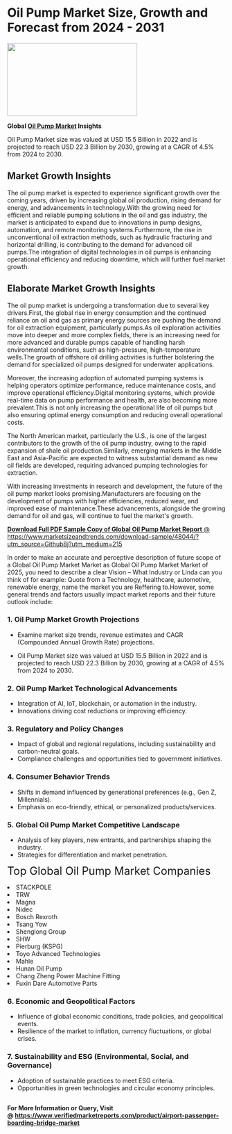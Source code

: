 <H1>Oil Pump Market Size, Growth and Forecast from 2024 - 2031</H1><img class="aligncenter size-medium wp-image-584254" src="https://thirdeyenews.in/wp-content/uploads/2024/09/Global-Market-Research-300x168.jpeg" alt="" width="300" height="168" /><p><strong>Global&nbsp;<a href="https://www.marketsizeandtrends.com/download-sample/48044/?utm_source=Github8j?utm_medium=215">Oil Pump Market</a> Insights</strong></p><p>Oil Pump Market size was valued at USD 15.5 Billion in 2022 and is projected to reach USD 22.3 Billion by 2030, growing at a CAGR of 4.5% from 2024 to 2030.</p><p><h2>Market Growth Insights</h2> <p>The oil pump market is expected to experience significant growth over the coming years, driven by increasing global oil production, rising demand for energy, and advancements in technology.With the growing need for efficient and reliable pumping solutions in the oil and gas industry, the market is anticipated to expand due to innovations in pump designs, automation, and remote monitoring systems.Furthermore, the rise in unconventional oil extraction methods, such as hydraulic fracturing and horizontal drilling, is contributing to the demand for advanced oil pumps.The integration of digital technologies in oil pumps is enhancing operational efficiency and reducing downtime, which will further fuel market growth.</p> <p><a href="#"></a></p> <h2>Elaborate Market Growth Insights</h2> <p>The oil pump market is undergoing a transformation due to several key drivers.First, the global rise in energy consumption and the continued reliance on oil and gas as primary energy sources are pushing the demand for oil extraction equipment, particularly pumps.As oil exploration activities move into deeper and more complex fields, there is an increasing need for more advanced and durable pumps capable of handling harsh environmental conditions, such as high-pressure, high-temperature wells.The growth of offshore oil drilling activities is further bolstering the demand for specialized oil pumps designed for underwater applications.</p> <p>Moreover, the increasing adoption of automated pumping systems is helping operators optimize performance, reduce maintenance costs, and improve operational efficiency.Digital monitoring systems, which provide real-time data on pump performance and health, are also becoming more prevalent.This is not only increasing the operational life of oil pumps but also ensuring optimal energy consumption and reducing overall operational costs.</p> <p>The North American market, particularly the U.S., is one of the largest contributors to the growth of the oil pump industry, owing to the rapid expansion of shale oil production.Similarly, emerging markets in the Middle East and Asia-Pacific are expected to witness substantial demand as new oil fields are developed, requiring advanced pumping technologies for extraction.</p> <p>With increasing investments in research and development, the future of the oil pump market looks promising.Manufacturers are focusing on the development of pumps with higher efficiencies, reduced wear, and improved ease of maintenance.These advancements, alongside the growing demand for oil and gas, will continue to fuel the market's growth.</p> <p><a href="#"></p><p><span class=""><strong>Download Full PDF Sample Copy of Global Oil Pump Market Report</strong> @ <a href="https://www.marketsizeandtrends.com/download-sample/48044/?utm_source=Github8j?utm_medium=215" target="_blank">https://www.marketsizeandtrends.com/download-sample/48044/?utm_source=Github8j?utm_medium=215</a></span></p><p>In order to make an accurate and perceptive description of future scope of a Global&nbsp;Oil Pump Market Market as Global&nbsp;Oil Pump Market Market of 2025, you need to describe a clear Vision &ndash; What Industry or Linda can you think of for example: Quote from a Technology, healthcare, automotive, renewable energy, name the market you are Reffering to.However, some general trends and factors usually impact market reports and their future outlook include:</p><h3>1.&nbsp;<strong>Oil Pump Market Growth Projections</strong></h3><ul><li>Examine market size trends, revenue estimates and CAGR (Compounded Annual Growth Rate) projections.</li><li><p>Oil Pump Market size was valued at USD 15.5 Billion in 2022 and is projected to reach USD 22.3 Billion by 2030, growing at a CAGR of 4.5% from 2024 to 2030.</p></li></ul><h3>2.&nbsp;<strong>Oil Pump Market Technological Advancements</strong></h3><ul><li>Integration of AI, IoT, blockchain, or automation in the industry.</li><li>Innovations driving cost reductions or improving efficiency.</li></ul><h3>3.&nbsp;<strong>Regulatory and Policy Changes</strong></h3><ul><li>Impact of global and regional regulations, including sustainability and carbon-neutral goals.</li><li>Compliance challenges and opportunities tied to government initiatives.</li></ul><h3>4.&nbsp;<strong>Consumer Behavior Trends</strong></h3><ul><li>Shifts in demand influenced by generational preferences (e.g., Gen Z, Millennials).</li><li>Emphasis on eco-friendly, ethical, or personalized products/services.</li></ul><h3>5.&nbsp;<strong>Global Oil Pump Market Competitive Landscape</strong></h3><ul><li>Analysis of key players, new entrants, and partnerships shaping the industry.</li><li>Strategies for differentiation and market penetration.</li></ul><p data-pm-slice="1 1 []"><span style="color: inherit; font-family: inherit; font-size: 25px;">Top Global Oil Pump Market Companies</span></p><div class="" data-test-id=""><p><li>STACKPOLE</li><li> TRW</li><li> Magna</li><li> Nidec</li><li> Bosch Rexroth</li><li> Tsang Yow</li><li> Shenglong Group</li><li> SHW</li><li> Pierburg (KSPG)</li><li> Toyo Advanced Technologies</li><li> Mahle</li><li> Hunan Oil Pump</li><li> Chang Zheng Power Machine Fitting</li><li> Fuxin Dare Automotive Parts</li></p></div><h3>6.&nbsp;<strong>Economic and Geopolitical Factors</strong></h3><ul><li>Influence of global economic conditions, trade policies, and geopolitical events.</li><li>Resilience of the market to inflation, currency fluctuations, or global crises.</li></ul><h3>7.&nbsp;<strong>Sustainability and ESG (Environmental, Social, and Governance)</strong></h3><ul><li>Adoption of sustainable practices to meet ESG criteria.</li><li>Opportunities in green technologies and circular economy principles.</li></ul><h2><strong style="font-size: 14px;">For More Information or Query, Visit @&nbsp;</strong><a style="background-color: #ffffff; font-size: 14px;" href="https://www.marketsizeandtrends.com/report/oil-pump-market/" target="_blank">https://www.verifiedmarketreports.com/product/airport-passenger-boarding-bridge-market</a></h2>
